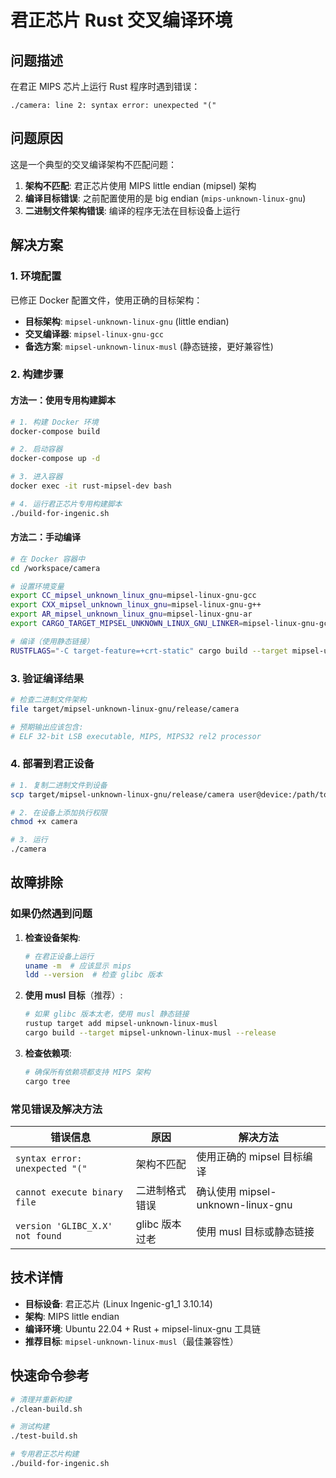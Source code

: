 # 君正芯片 Rust 交叉编译环境

## 问题描述

在君正 MIPS 芯片上运行 Rust 程序时遇到错误：
```
./camera: line 2: syntax error: unexpected "("
```

## 问题原因

这是一个典型的交叉编译架构不匹配问题：

1. **架构不匹配**: 君正芯片使用 MIPS little endian (mipsel) 架构
2. **编译目标错误**: 之前配置使用的是 big endian (`mips-unknown-linux-gnu`)
3. **二进制文件架构错误**: 编译的程序无法在目标设备上运行

## 解决方案

### 1. 环境配置

已修正 Docker 配置文件，使用正确的目标架构：

- **目标架构**: `mipsel-unknown-linux-gnu` (little endian)
- **交叉编译器**: `mipsel-linux-gnu-gcc`
- **备选方案**: `mipsel-unknown-linux-musl` (静态链接，更好兼容性)

### 2. 构建步骤

#### 方法一：使用专用构建脚本

```bash
# 1. 构建 Docker 环境
docker-compose build

# 2. 启动容器
docker-compose up -d

# 3. 进入容器
docker exec -it rust-mipsel-dev bash

# 4. 运行君正芯片专用构建脚本
./build-for-ingenic.sh
```

#### 方法二：手动编译

```bash
# 在 Docker 容器中
cd /workspace/camera

# 设置环境变量
export CC_mipsel_unknown_linux_gnu=mipsel-linux-gnu-gcc
export CXX_mipsel_unknown_linux_gnu=mipsel-linux-gnu-g++
export AR_mipsel_unknown_linux_gnu=mipsel-linux-gnu-ar
export CARGO_TARGET_MIPSEL_UNKNOWN_LINUX_GNU_LINKER=mipsel-linux-gnu-gcc

# 编译（使用静态链接）
RUSTFLAGS="-C target-feature=+crt-static" cargo build --target mipsel-unknown-linux-gnu --release
```

### 3. 验证编译结果

```bash
# 检查二进制文件架构
file target/mipsel-unknown-linux-gnu/release/camera

# 预期输出应该包含:
# ELF 32-bit LSB executable, MIPS, MIPS32 rel2 processor
```

### 4. 部署到君正设备

```bash
# 1. 复制二进制文件到设备
scp target/mipsel-unknown-linux-gnu/release/camera user@device:/path/to/camera

# 2. 在设备上添加执行权限
chmod +x camera

# 3. 运行
./camera
```

## 故障排除

### 如果仍然遇到问题

1. **检查设备架构**:
   ```bash
   # 在君正设备上运行
   uname -m  # 应该显示 mips
   ldd --version  # 检查 glibc 版本
   ```

2. **使用 musl 目标**（推荐）:
   ```bash
   # 如果 glibc 版本太老，使用 musl 静态链接
   rustup target add mipsel-unknown-linux-musl
   cargo build --target mipsel-unknown-linux-musl --release
   ```

3. **检查依赖项**:
   ```bash
   # 确保所有依赖项都支持 MIPS 架构
   cargo tree
   ```

### 常见错误及解决方法

| 错误信息 | 原因 | 解决方法 |
|---------|------|----------|
| `syntax error: unexpected "("` | 架构不匹配 | 使用正确的 mipsel 目标编译 |
| `cannot execute binary file` | 二进制格式错误 | 确认使用 mipsel-unknown-linux-gnu |
| `version 'GLIBC_X.X' not found` | glibc 版本过老 | 使用 musl 目标或静态链接 |

## 技术详情

- **目标设备**: 君正芯片 (Linux Ingenic-g1_1 3.10.14)
- **架构**: MIPS little endian
- **编译环境**: Ubuntu 22.04 + Rust + mipsel-linux-gnu 工具链
- **推荐目标**: `mipsel-unknown-linux-musl`（最佳兼容性）

## 快速命令参考

```bash
# 清理并重新构建
./clean-build.sh

# 测试构建
./test-build.sh

# 专用君正芯片构建
./build-for-ingenic.sh
``` 